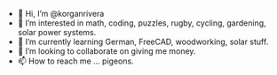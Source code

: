 - 👋 Hi, I’m @korganrivera
- 👀 I’m interested in math, coding, puzzles, rugby, cycling, gardening, solar power systems.
- 🌱 I’m currently learning German, FreeCAD, woodworking, solar stuff.
- 💞️ I’m looking to collaborate on giving me money.
- 📫 How to reach me ... pigeons.

<!---
korganrivera/korganrivera is a ✨ special ✨ repository because its `README.md` (this file) appears on your GitHub profile.
You can click the Preview link to take a look at your changes.
--->
